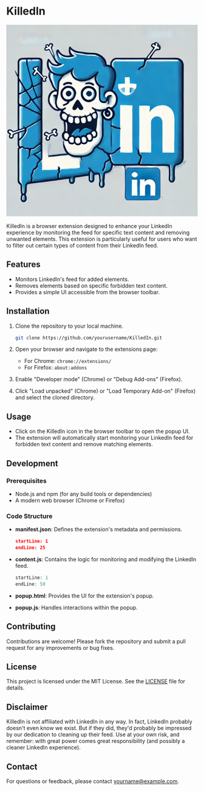 # KilledIn

![KilledIn Logo](assets/logo-design.webp)

KilledIn is a browser extension designed to enhance your LinkedIn experience by monitoring the feed for specific text content and removing unwanted elements. This extension is particularly useful for users who want to filter out certain types of content from their LinkedIn feed.

## Features

- Monitors LinkedIn's feed for added elements.
- Removes elements based on specific forbidden text content.
- Provides a simple UI accessible from the browser toolbar.

## Installation

1. Clone the repository to your local machine.

   ```bash
   git clone https://github.com/yourusername/KilledIn.git
   ```

2. Open your browser and navigate to the extensions page:

   - For Chrome: `chrome://extensions/`
   - For Firefox: `about:addons`

3. Enable "Developer mode" (Chrome) or "Debug Add-ons" (Firefox).

4. Click "Load unpacked" (Chrome) or "Load Temporary Add-on" (Firefox) and select the cloned directory.

## Usage

- Click on the KilledIn icon in the browser toolbar to open the popup UI.
- The extension will automatically start monitoring your LinkedIn feed for forbidden text content and remove matching elements.

## Development

### Prerequisites

- Node.js and npm (for any build tools or dependencies)
- A modern web browser (Chrome or Firefox)

### Code Structure

- **manifest.json**: Defines the extension's metadata and permissions.

  ```json:manifest.json
  startLine: 1
  endLine: 25
  ```

- **content.js**: Contains the logic for monitoring and modifying the LinkedIn feed.

  ```javascript:content.js
  startLine: 1
  endLine: 50
  ```

- **popup.html**: Provides the UI for the extension's popup.
- **popup.js**: Handles interactions within the popup.

## Contributing

Contributions are welcome! Please fork the repository and submit a pull request for any improvements or bug fixes.

## License

This project is licensed under the MIT License. See the [LICENSE](LICENSE) file for details.

## Disclaimer

KilledIn is not affiliated with LinkedIn in any way. In fact, LinkedIn probably doesn't even know we exist. But if they did, they'd probably be impressed by our dedication to cleaning up their feed. Use at your own risk, and remember: with great power comes great responsibility (and possibly a cleaner LinkedIn experience).

## Contact

For questions or feedback, please contact [yourname@example.com](mailto:yourname@example.com).
